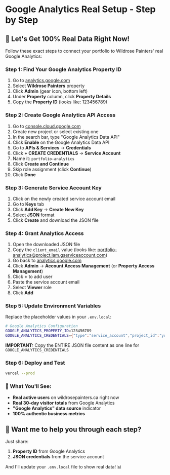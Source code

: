 # Google Analytics Real Setup - Step by Step

## 🎯 **Let's Get 100% Real Data Right Now!**

Follow these exact steps to connect your portfolio to Wildrose Painters' real Google Analytics:

### **Step 1: Find Your Google Analytics Property ID**
1. Go to [analytics.google.com](https://analytics.google.com)
2. Select **Wildrose Painters** property
3. Click **Admin** (gear icon, bottom left)
4. Under **Property** column, click **Property Details**
5. Copy the **Property ID** (looks like: 123456789)

### **Step 2: Create Google Analytics API Access**
1. Go to [console.cloud.google.com](https://console.cloud.google.com)
2. Create new project or select existing one
3. In the search bar, type "Google Analytics Data API"
4. Click **Enable** on the Google Analytics Data API
5. Go to **APIs & Services** → **Credentials**
6. Click **+ CREATE CREDENTIALS** → **Service Account**
7. Name it: `portfolio-analytics`
8. Click **Create and Continue**
9. Skip role assignment (click **Continue**)
10. Click **Done**

### **Step 3: Generate Service Account Key**
1. Click on the newly created service account email
2. Go to **Keys** tab
3. Click **Add Key** → **Create New Key**
4. Select **JSON** format
5. Click **Create** and download the JSON file

### **Step 4: Grant Analytics Access**
1. Open the downloaded JSON file
2. Copy the `client_email` value (looks like: portfolio-analytics@project.iam.gserviceaccount.com)
3. Go back to [analytics.google.com](https://analytics.google.com)
4. Click **Admin** → **Account Access Management** (or **Property Access Management**)
5. Click **+** to add user
6. Paste the service account email
7. Select **Viewer** role
8. Click **Add**

### **Step 5: Update Environment Variables**

Replace the placeholder values in your `.env.local`:

```bash
# Google Analytics Configuration
GOOGLE_ANALYTICS_PROPERTY_ID=123456789
GOOGLE_ANALYTICS_CREDENTIALS={"type":"service_account","project_id":"your-project","private_key_id":"...","private_key":"-----BEGIN PRIVATE KEY-----\n...\n-----END PRIVATE KEY-----\n","client_email":"portfolio-analytics@project.iam.gserviceaccount.com","client_id":"...","auth_uri":"https://accounts.google.com/o/oauth2/auth","token_uri":"https://oauth2.googleapis.com/token","auth_provider_x509_cert_url":"https://www.googleapis.com/oauth2/v1/certs","client_x509_cert_url":"..."}
```

**IMPORTANT:** Copy the ENTIRE JSON file content as one line for `GOOGLE_ANALYTICS_CREDENTIALS`

### **Step 6: Deploy and Test**
```bash
vercel --prod
```

### **🎉 What You'll See:**
- **Real active users** on wildrosepainters.ca right now
- **Real 30-day visitor totals** from Google Analytics
- **"Google Analytics" data source** indicator
- **100% authentic business metrics**

## 🚀 **Want me to help you through each step?**

Just share:
1. **Property ID** from Google Analytics
2. **JSON credentials** from the service account

And I'll update your `.env.local` file to show real data! 📊